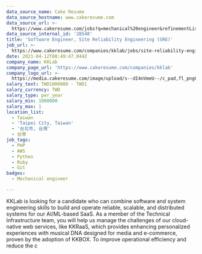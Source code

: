 ```yaml
---
data_source_name: Cake Resume
data_source_hostname: www.cakeresume.com
data_source_url: >-
  https://www.cakeresume.com/jobs?q=mechanical%20engineer&refinementList%5Blang_name%5D%5B0%5D=English&refinementList%5Bsalary_type%5D=per_year&range%5Bsalary_range%5D%5Bmin%5D=1000000&page=3
data_source_internal_id: '28548'
title: 'Software Engineer, Site Reliability Engineering (SRE)'
job_url: >-
  https://www.cakeresume.com/companies/kklab/jobs/site-reliability-engineer-54def9
date: 2021-04-12T08:49:47.044Z
company_name: KKLab
company_page_url: 'https://www.cakeresume.com/companies/kklab'
company_logo_url: >-
  https://media.cakeresume.com/image/upload/s--dI4nVmeU--/c_pad,fl_png8,h_200,w_200/v1618212813/udph96haejjesotcrlt7.png
salary_text: TWD1000000 - TWD1
salary_currency: TWD
salary_type: per_year
salary_min: 1000000
salary_max: 1
location_list:
  - Taiwan
  - 'Taipei City, Taiwan'
  - '台北市, 台灣'
  - 台灣
job_tags:
  - PHP
  - AWS
  - Python
  - Ruby
  - Git
badges:
  - Mechanical engineer

---
```


KKLab is looking for a candidate who can combine software and system engineering skills to build and operate reliable, scalable, and distributed systems for our AI/ML-based SaaS. As a member of the Technical Infrastructure team, you will help us manage the challenges of our cloud-native web services, like KKRaaS, which provides enhancing personalized experiences with musical DNA designed for media and e-commerce, proven by the adoption of KKBOX. To improve operational efficiency and reduce the c